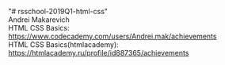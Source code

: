 "# rsschool-2019Q1-html-css"  
Andrei Makarevich  
HTML CSS Basics: https://www.codecademy.com/users/Andrei.mak/achievements  
HTML CSS Basics(htmlacademy): https://htmlacademy.ru/profile/id887365/achievements
